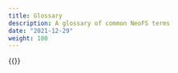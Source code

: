```yaml
---
title: Glossary
description: A glossary of common NeoFS terms
date: "2021-12-29"
weight: 100
---
```


{{<glossary>}}

